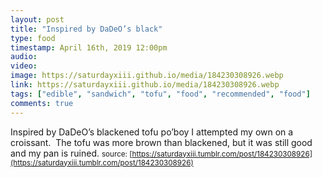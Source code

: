 ```yaml
---
layout: post
title: "Inspired by DaDeO’s black"
type: food
timestamp: April 16th, 2019 12:00pm
audio: 
video: 
image: https://saturdayxiii.github.io/media/184230308926.webp
link: https://saturdayxiii.github.io/media/184230308926.webp
tags: ["edible", "sandwich", "tofu", "food", "recommended", "food"]
comments: true
---
```

Inspired by DaDeO’s blackened tofu po’boy I attempted my own on a croissant.  The tofu was more brown than blackened, but it was still good and my pan is ruined.
<small>source: [https://saturdayxiii.tumblr.com/post/184230308926](https://saturdayxiii.tumblr.com/post/184230308926)</small>
